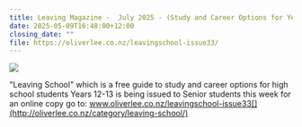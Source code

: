 ```yaml
---
title: Leaving Magazine -  July 2025 - (Study and Career Options for Year 12 - 13)
date: 2025-05-09T16:48:00+12:00
closing_date: ""
file: https://oliverlee.co.nz/leavingschool-issue33/
---
```

![](https://res.cloudinary.com/whanganuihigh/image/upload/v1746766211/Careers%20and%20Vocational/Leaving_School_Magazine_-_May_2025.jpg)

"Leaving School" which is a free guide to study and career options for high school students Years 12-13 is being issued to Senior students this week for an online copy go to: www.oliverlee.co.nz/leavingschool-issue33[](http://oliverlee.co.nz/category/leaving-school/)
